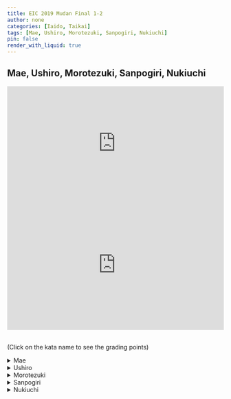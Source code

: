 ```yaml
---
title: EIC 2019 Mudan Final 1-2
author: none
categories: [Iaido, Taikai]
tags: [Mae, Ushiro, Morotezuki, Sanpogiri, Nukiuchi]
pin: false
render_with_liquid: true
---
```


## Mae, Ushiro, Morotezuki, Sanpogiri, Nukiuchi


<style>
.yt {
  position: relative;
  display: block;
  width: 100%; /* width of iframe wrapper */
  height: 0;
  margin: auto;
  padding: 0% 0% 56.25%; /* 16:9 ratio */
  overflow: hidden;
}
.yt iframe {
  position: absolute;
  top: 0; bottom: 0; left: 0;
  width: 100%;
  height: 100%;
  border: 0;
}
</style>


<div class="yt">
  <iframe width="560" height="315" src="https://www.youtube-nocookie.com/embed/tbsLDm-Nhes?start=0" allowfullscreen></iframe>
</div>


<div class="yt">
  <iframe width="560" height="315" src="https://www.youtube-nocookie.com/embed/Zcn5AmrbMeg?start=0" allowfullscreen></iframe>
</div>



<br>(Click on the kata name to see the grading points)


<details>
<summary>
Mae
</summary>
<blockquote>
a. Does the performer do enough Sayabiki when they cut the opponent's face with Nukitsuke?<br>
b. Is the sword taken into Furikaburi with a feeling of thrusting to behind the left ear?<br>
c. Is the tip of the sword above the horizontal position when in Furikaburi?<br>
d. Is the sword brought down without hesitation during Kirioroshi?<br>
e. Is the tip of the sword slightly below horizontal at the end of Kirioroshi?<br>
f. Is the shape and form of Chiburi correct?<br>
g. Is Noto performed correctly?
</blockquote>
</details>

<details>
<summary>
Ushiro
</summary>
<blockquote>
a. When the turn is made, is the left foot moved sufficiently to the front left?<br>
b. Is the horizontal cut made to the opponent's temple?
</blockquote>
</details>

<details>
<summary>
Morotezuki
</summary>
<blockquote>
a. Is the initial cut correctly made from the opponent's upper head down to their chin when making Nuki Uchi?<br>
b. Does the performer bring their left foot up behind their right? Is Chudan No Kamae correctly made and the sword thrust into the correct target of the body? Is the thrust made with certainty?<br>
c. Does the performer bring their sword above their head in a parrying action when pulling it out from the first opponent?
</blockquote>
</details>

<details>
<summary>
Sanpogiri
</summary>
<blockquote>
a. Is the initial cut to the first opponent made through the correct diagonal angle from the top right side of the head down to the base of the chin?<br>
b. Is the cut to the opponent on the left performed without hesitation?<br>
c. Is the sword brought up to Furikaburi with a parrying action and does the last cut finish at the horizontal?
</blockquote>
</details>

<details>
<summary>
Nukiuchi
</summary>
<blockquote>
a. When the sword is drawn up and out, have both feet moved back adequately to evade the downward cut of the opponent?<br>
b. When the right hand is taken upwards, is it in the center line of the body and is the step forwards with the right foot sufficient to enable the sword to reach the target?
</blockquote>
</details>


